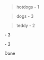 >hotdogs - 1 

>dogs - 3 <zaion-zakson-zoran>

>teddy - 2 <teddy-bear-and-bunny>

<combine stuff> - 3

<dogs combine > - 3


Done
